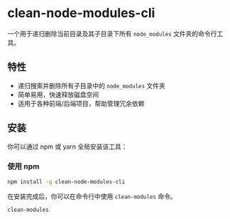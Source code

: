 # clean-node-modules-cli

一个用于递归删除当前目录及其子目录下所有 `node_modules` 文件夹的命令行工具。

## 特性

- 递归搜索并删除所有子目录中的 `node_modules` 文件夹
- 简单易用，快速释放磁盘空间
- 适用于各种前端/后端项目，帮助管理冗余依赖

## 安装

你可以通过 npm 或 yarn 全局安装该工具：

### 使用 npm

```bash
npm install -g clean-node-modules-cli
```

在安装完成后，你可以在命令行中使用 `clean-modules` 命令。

```bash
clean-modules
```
